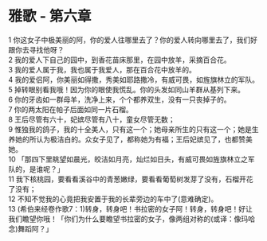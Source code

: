 # 雅歌 - 第六章
  
 1 你这女子中极美丽的阿，你的爱人往哪里去了？你的爱人转向哪里去了，我们好跟你去寻找他呀？  
 2 我的爱人下自己的园中，到香花苗床那里，在园中放羊，采摘百合花。  
 3 我的爱人属于我，我也属于我爱人，那在百合花中放羊的。  
 4 我的爱侣阿，你美丽如得撒，秀美如耶路撒冷，有威可畏，如旌旗林立的军队。  
 5 掉转眼别看我哦！因为你的眼使我慌乱。你的头发如同山羊群从基列下来。  
 6 你的牙齿如一群母羊，洗净上来，个个都养双生，没有一只丧掉子的。  
 7 你的两太阳在帕子后面如同一片石榴。  
 8 王后尽管有六十，妃嫔尽管有八十，童女尽管无数；  
 9 惟独我的鸽子，我的十全美人，只有这一个；她母亲所生的只有这一个；她是生养她的所认为极洁白的。众女子见了，都称她为有福；王后妃嫔见了，也都赞美她。  
 10 「那四下里眺望如晨光，皎洁如月亮，灿烂如日头，有威可畏如旌旗林立之军队的，是谁呢？」  
 11 我下核桃园，要看看溪谷中的青葱嫩绿，要看看葡萄树发芽了没有，石榴开花了没有；  
 12 不知不觉我的心竟把我安置于我的长辈旁边的车中了(意难确定)。  
 13 (希伯来经卷作歌7：1)转身，转身吧！书拉密的女子阿！转身，转身吧！好让我们瞻望你哦！「你们为什么要瞻望书拉密的女子，像两组对称的(或译：像玛哈念)舞蹈阿？」